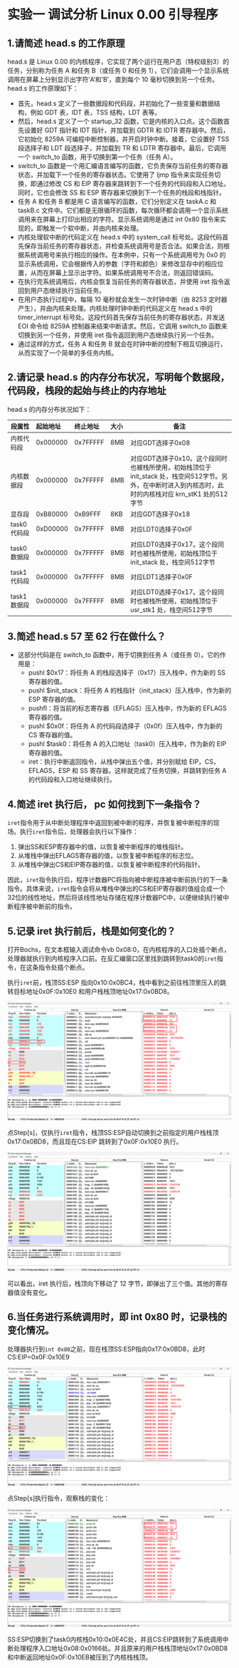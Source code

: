 # 实验一   调试分析 Linux 0.00 引导程序

## 1.请简述 head.s 的工作原理

head.s 是 Linux 0.00 的内核程序，它实现了两个运行在用户态（特权级别3）的任务，分别称为任务 A 和任务 B（或任务 0 和任务 1），它们会调用一个显示系统调用在屏幕上分别显示出字符’A’和’B’，直到每个 10 毫秒切换到另一个任务。head.s 的工作原理如下：

- 首先，head.s 定义了一些数据段和代码段，并初始化了一些变量和数据结构，例如 GDT 表，IDT 表，TSS 结构，LDT 表等。
- 然后，head.s 定义了一个 startup_32 函数，它是内核的入口点。这个函数首先设置好 GDT 指针和 IDT 指针，并加载到 GDTR 和 IDTR 寄存器中。然后，它初始化 8259A 可编程中断控制器，并开启时钟中断。接着，它设置好 TSS 段选择子和 LDT 段选择子，并加载到 TR 和 LDTR 寄存器中。最后，它调用一个 switch_to 函数，用于切换到第一个任务（任务 A）。
- switch_to 函数是一个用汇编语言编写的函数，它负责保存当前任务的寄存器状态，并加载下一个任务的寄存器状态。它使用了 ljmp 指令来实现任务切换，即通过修改 CS 和 EIP 寄存器来跳转到下一个任务的代码段和入口地址。同时，它也会修改 SS 和 ESP 寄存器来切换到下一个任务的栈段和栈指针。
- 任务 A 和任务 B 都是用 C 语言编写的函数，它们分别定义在 taskA.c 和 taskB.c 文件中。它们都是无限循环的函数，每次循环都会调用一个显示系统调用来在屏幕上打印出相应的字符。显示系统调用是通过 int 0x80 指令来实现的，即触发一个软中断，并由内核来处理。
- 内核处理软中断的代码定义在 head.s 中的 system_call 标号处。这段代码首先保存当前任务的寄存器状态，并检查系统调用号是否合法。如果合法，则根据系统调用号来执行相应的操作。在本例中，只有一个系统调用号为 0x0 的显示系统调用，它会根据传入的参数（字符和颜色）来修改显存中的相应位置，从而在屏幕上显示出字符。如果系统调用号不合法，则返回错误码。
- 在执行完系统调用后，内核会恢复当前任务的寄存器状态，并使用 iret 指令返回到用户态继续执行当前任务。
- 在用户态执行过程中，每隔 10 毫秒就会发生一次时钟中断（由 8253 定时器产生），并由内核来处理。内核处理时钟中断的代码定义在 head.s 中的 timer_interrupt 标号处。这段代码首先保存当前任务的寄存器状态，并发送 EOI 命令给 8259A 控制器来结束中断请求。然后，它调用 switch_to 函数来切换到另一个任务，并使用 iret 指令返回到用户态继续执行另一个任务。
- 通过这样的方式，任务 A 和任务 B 就会在时钟中断的控制下相互切换运行，从而实现了一个简单的多任务内核。

## 2.请记录 head.s 的内存分布状况，写明每个数据段，代码段，栈段的起始与终止的内存地址

head.s 的内存分布状况如下：

| 段属性      | 起始地址 | 终止地址 | 大小 | 备注                                                         |
| ----------- | :------- | :------- | :--- | ------------------------------------------------------------ |
| 内核代码段  | 0x000000 | 0x7FFFFF | 8MB  | 对应GDT选择子0x08                                            |
| 内核数据段  | 0x000000 | 0x7FFFFF | 8MB  | 对应GDT选择子0x10。这个段同时也被栈所使用，初始栈顶位于 init_stack 处，栈空间512字节。另外，在中断时进入到内核态时，此时的内核栈对应 krn_stK1 处的512字节 |
| 显存段      | 0xB80000 | 0xB9FFF  | 8KB  | 对应GDT选择子0x18                                            |
| task0代码段 | 0xD00000 | 0x7FFFFF | 8MB  | 对应LDT0选择子0x0F                                           |
| task0数据段 | 0x000000 | 0x7FFFFF | 8MB  | 对应LDT0选择子0x17。这个段同时也被栈所使用，初始栈顶位于 init_stack 处，栈空间512字节 |
| task1代码段 | 0x000000 | 0x7FFFFF | 8MB  | 对应LDT1选择子0x0F                                           |
| task1数据段 | 0x000000 | 0x7FFFFF | 8MB  | 对应LDT0选择子0x17。这个段同时也被栈所使用，初始栈顶位于 usr_stk1 处，栈空间512字节 |

## 3.简述 head.s 57 至 62 行在做什么？

- 这部分代码是在 switch_to 函数中，用于切换到任务 A（或任务 0）。它的作用是：
  - pushl $0x17：将任务 A 的栈段选择子（0x17）压入栈中，作为新的 SS 寄存器的值。
  - pushl $init_stack：将任务 A 的栈指针（init_stack）压入栈中，作为新的 ESP 寄存器的值。
  - pushfl：将当前的标志寄存器（EFLAGS）压入栈中，作为新的 EFLAGS 寄存器的值。
  - pushl $0x0f：将任务 A 的代码段选择子（0x0f）压入栈中，作为新的 CS 寄存器的值。
  - pushl $task0：将任务 A 的入口地址（task0）压入栈中，作为新的 EIP 寄存器的值。
  - iret：执行中断返回指令，从栈中弹出五个值，并分别赋给 EIP，CS，EFLAGS，ESP 和 SS 寄存器。这样就完成了任务切换，并跳转到任务 A 的代码段和入口地址继续执行。

## 4.简述 iret 执行后， pc 如何找到下一条指令？

`iret`指令用于从中断处理程序中返回到被中断的程序，并恢复被中断程序的现场。执行`iret`指令后，处理器会执行以下操作：

1. 弹出SS和ESP寄存器中的值，以恢复被中断程序的堆栈指针。
2. 从堆栈中弹出EFLAGS寄存器的值，以恢复被中断程序的标志位。
3. 从堆栈中弹出CS和EIP寄存器的值，以恢复被中断程序的代码指针。

因此，`iret`指令执行后，程序计数器PC将指向被中断程序被中断前执行的下一条指令。具体来说，`iret`指令会将从堆栈中弹出的CS和EIP寄存器的值组合成一个32位的线性地址，然后将该线性地址存储在程序计数器PC中，以便继续执行被中断程序被中断前的指令。

## 5.记录 iret 执行前后，栈是如何变化的？

打开Bochs，在文本框输入调试命令vb 0x08:0，在内核程序的入口处插个断点，处理器就执行到内核程序入口前。在反汇编窗口区里找到跳转到task0的`iret`指令，在这条指令处插个断点。

执行`iret`前，栈顶SS:ESP 指向0x10:0x0BC4，栈中看到之前往栈顶里压入的跳转目标地址0x0F:0x10E0 和用户栈栈顶地址0x17:0x0BD8。

![](./images/img1.png)

点Step[s]，仅执行`iret`指令，栈顶SS:ESP自动切换到之前指定的用户栈栈顶0x17:0x0BD8，而且现在CS:EIP 跳转到了0x0F:0x10E0 执行。

![](./images/img2.png)

可以看出，iret 执行后，栈顶向下移动了 12 字节，即弹出了三个值。其他的寄存器值没有变化。

## 6.当任务进行系统调用时，即 int 0x80 时，记录栈的变化情况。

处理器执行到`int 0x80`之前，现在栈顶SS:ESP指向0x17:0x0BD8，此时CS:EIP=0x0F:0x10E9

![](./images/img3.png)

点Step[s]执行指令，观察栈的变化：

![](./images/img4.png)

SS:ESP切换到了task0内核栈0x10:0x0E4C处，并且CS:EIP跳转到了系统调用中断处理程序入口地址0x08:0x0166处。并且原来的用户栈栈顶地址0x17:0x0BD8和中断返回地址0x0F:0x10EB被压到了内核栈栈顶。